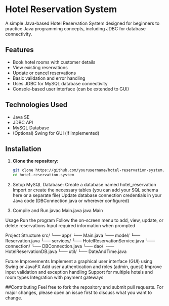 # Hotel Reservation System

A simple Java-based Hotel Reservation System designed for beginners to practice Java programming concepts, including JDBC for database connectivity.

## Features

- Book hotel rooms with customer details
- View existing reservations
- Update or cancel reservations
- Basic validation and error handling
- Uses JDBC for MySQL database connectivity
- Console-based user interface (can be extended to GUI)

## Technologies Used

- Java SE
- JDBC API
- MySQL Database
- (Optional) Swing for GUI (if implemented)

## Installation

1. **Clone the repository:**
   ```bash
   git clone https://github.com/yourusername/hotel-reservation-system.git
   cd hotel-reservation-system
   
2. Setup MySQL Database:
Create a database named hotel_reservation
Import or create the necessary tables (you can add your SQL schema here or a separate file)
Update database connection credentials in your Java code (DBConnection.java or wherever configured)

3. Compile and Run
javac Main.java
java Main

Usage
Run the program
Follow the on-screen menu to add, view, update, or delete reservations
Input required information when prompted

Project Structure
src/
└── app/
    └── Main.java
└── model/
  └── Reservation.java
└── services/
    └── HotelReservationService.java
└── connection/
    └── DBConnection.java
└── dao/
    └── HotelReservationDB.java
└── util/
    └── DateAndTime.java

Future Improvements
Implement a graphical user interface (GUI) using Swing or JavaFX
Add user authentication and roles (admin, guest)
Improve input validation and exception handling
Support for multiple hotels and room types
Integration with payment gateways

##Contributing
Feel free to fork the repository and submit pull requests. For major changes, please open an issue first to discuss what you want to change.
